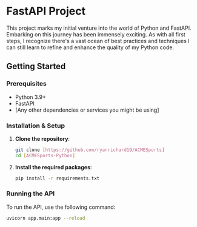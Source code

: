 # FastAPI Project


This project marks my initial venture into the world of Python and FastAPI. Embarking on this journey has been immensely exciting. As with all first steps, I recognize there's a vast ocean of best practices and techniques I can still learn to refine and enhance the quality of my Python code. 

## Getting Started

### Prerequisites

- Python 3.9+
- FastAPI
- [Any other dependencies or services you might be using]

### Installation & Setup

1. **Clone the repository**:
    ```bash
    git clone [https://github.com/ryanrichard19/ACMESports]
    cd [ACMESports-Python]
    ```

2. **Install the required packages**:
    ```bash
    pip install -r requirements.txt
    ```

### Running the API

To run the API, use the following command:

```bash
uvicorn app.main:app --reload
